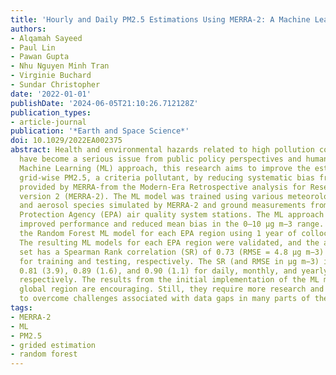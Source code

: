```yaml
---
title: 'Hourly and Daily PM2.5 Estimations Using MERRA-2: A Machine Learning Approach'
authors:
- Alqamah Sayeed
- Paul Lin
- Pawan Gupta
- Nhu Nguyen Minh Tran
- Virginie Buchard
- Sundar Christopher
date: '2022-01-01'
publishDate: '2024-06-05T21:10:26.712128Z'
publication_types:
- article-journal
publication: '*Earth and Space Science*'
doi: 10.1029/2022EA002375
abstract: Health and environmental hazards related to high pollution concentrations
  have become a serious issue from public policy perspectives and human health. Using
  Machine Learning (ML) approach, this research aims to improve the estimation of
  grid-wise PM2.5, a criteria pollutant, by reducing systematic bias from speciation
  provided by MERRA-from the Modern-Era Retrospective analysis for Research and Applications
  version 2 (MERRA-2). The ML model was trained using various meteorological parameters
  and aerosol species simulated by MERRA-2 and ground measurements from Environmental
  Protection Agency (EPA) air quality system stations. The ML approach significantly
  improved performance and reduced mean bias in the 0–10 μg m−3 range. We also used
  the Random Forest ML model for each EPA region using 1 year of collocated data sets.
  The resulting ML models for each EPA region were validated, and the aggregate data
  set has a Spearman Rank correlation (SR) of 0.73 (RMSE = 4.8 μg m−3) and 0.69 (RMSE = 5.8 μg m−3)
  for training and testing, respectively. The SR (and RMSE in μg m−3) increased to
  0.81 (3.9), 0.89 (1.6), and 0.90 (1.1) for daily, monthly, and yearly averages,
  respectively. The results from the initial implementation of the ML model for the
  global region are encouraging. Still, they require more research and development
  to overcome challenges associated with data gaps in many parts of the world.
tags:
- MERRA-2
- ML
- PM2.5
- grided estimation
- random forest
---
```

